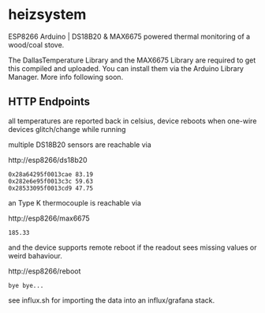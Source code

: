 # heizsystem

ESP8266 Arduino | DS18B20 &amp; MAX6675 powered thermal monitoring of a wood/coal stove.


The DallasTemperature Library and the MAX6675 Library are required to get this compiled and uploaded. You can install them via the Arduino Library Manager.  More info following soon.

## HTTP Endpoints

all temperatures are reported back in celsius, device reboots when one-wire devices glitch/change while running

multiple DS18B20 sensors are reachable via

http://esp8266/ds18b20

```
0x28a64295f0013cae 83.19
0x282e6e95f0013c3c 59.63
0x28533095f0013cd9 47.75
```

an Type K thermocouple is reachable via

http://esp8266/max6675

```
185.33
```

and the device supports remote reboot if the readout sees missing values or weird bahaviour.

http://esp8266/reboot

```
bye bye...
```

see influx.sh for importing the data into an influx/grafana stack.
